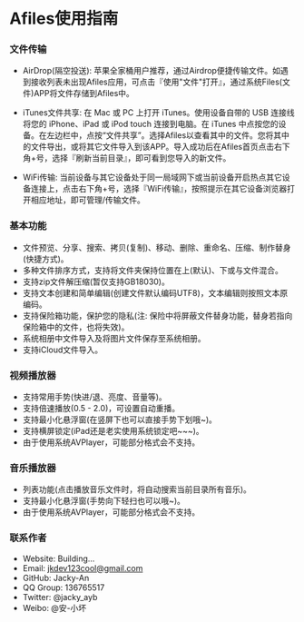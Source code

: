 # Afiles使用指南

### 文件传输

- AirDrop(隔空投送): 苹果全家桶用户推荐，通过Airdrop便捷传输文件。如遇到接收列表未出现Afiles应用，可点击『使用"文件"打开』，通过系统Files(文件)APP将文件存储到Afiles中。

- iTunes文件共享: 在 Mac 或 PC 上打开 iTunes。使用设备自带的 USB 连接线将您的 iPhone、iPad 或 iPod touch 连接到电脑。在 iTunes 中点按您的设备。在左边栏中，点按“文件共享”。选择Afiles以查看其中的文件。您将其中的文件导出，或将其它文件导入到该APP。导入成功后在Afiles首页点击右下角+号，选择『刷新当前目录』，即可看到您导入的新文件。

- WiFi传输: 当前设备与其它设备处于同一局域网下或当前设备开启热点其它设备连接上，点击右下角+号，选择『WiFi传输』，按照提示在其它设备浏览器打开相应地址，即可管理/传输文件。


### 基本功能

- 文件预览、分享、搜索、拷贝(复制)、移动、删除、重命名、压缩、制作替身(快捷方式)。
- 多种文件排序方式，支持将文件夹保持位置在上(默认)、下或与文件混合。
- 支持zip文件解压缩(暂仅支持GB18030)。
- 支持文本创建和简单编辑(创建文件默认编码UTF8)，文本编辑则按照文本原编码。
- 支持保险箱功能，保护您的隐私(注: 保险中将屏蔽文件替身功能，替身若指向保险箱中的文件，也将失效)。
- 系统相册中文件导入及将图片文件保存至系统相册。
- 支持iCloud文件导入。


### 视频播放器

- 支持常用手势(快进/退、亮度、音量等)。
- 支持倍速播放(0.5 - 2.0)，可设置自动重播。
- 支持最小化悬浮窗(在竖屏下也可以直接手势下划哦~)。
- 支持横屏锁定(iPad还是老实使用系统锁定吧~~~)。
- 由于使用系统AVPlayer，可能部分格式会不支持。


### 音乐播放器

- 列表功能(点击播放音乐文件时，将自动搜索当前目录所有音乐)。
- 支持最小化悬浮窗(手势向下轻扫也可以哦~)。
- 由于使用系统AVPlayer，可能部分格式会不支持。


### 联系作者

- Website: Building...
- Email: jkdev123cool@gmail.com
- GitHub: Jacky-An
- QQ Group: 136765517
- Twitter: @jacky_ayb
- Weibo: @安-小坏
